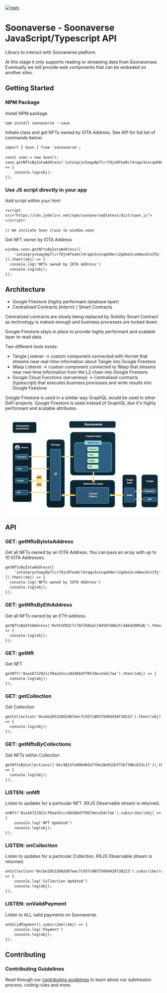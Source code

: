 [![npm](https://img.shields.io/npm/v/soonaverse?logo=npm)](https://www.npmjs.com/package/soonaverse)

# Soonaverse - Soonaverse JavaScript/Typescript API

Library to interact with Soonaverse platform. 

At this stage it only supports reading or streaming data from Soonaverase. Eventually we will provide web components that can be embeded on another sites.

## Getting Started

### NPM Package
Install NPM package
```
npm install soonaverse --save
```

Initiate class and get NFTs owned by IOTA Address. 
See API for full list of commands below:
```
import { Soon } from 'soonaverse';

const soon = new Soon();
soon.getNftsByIotaAddress('iota1qryv5aqy0p7lcr7djn8fea9cl4rqqv3xxcqah0erc2gdee3czm6wcmln3fp').then((obj) => {
    console.log(obj);
});
```

### Use JS script directly in your app
Add script within your html
```
<script src="https://cdn.jsdelivr.net/npm/soonaverse@latest/dist/soon.js"></script>

// We initiate Soon class to window.soon
```
Get NFT owner by IOTA Address
```
window.soon.getNftsByIotaAddress([
    'iota1qryv5aqy0p7lcr7djn8fea9cl4rqqv3xxcqah0erc2gdee3czm6wcmln3fp'
]).then((obj) => {
  console.log('NFTs owned by IOTA Address')
  console.log(obj);
});
```

## Architecture
- Google Firestore (highly performant database layer)
- Centralized Contracts (interm) / Smart Contracts
 
Centralized contracts are slowly being replaced by Solidity Smart Contract as technology is mature enough and business processes are locked down. 

Google Firestore stays in place to provide highly performant and scalable layer to read data. 

Two different tools exists:
- Tangle Listener -> custom component connected with Hornet that streams near real-time information about Tangle into Google Firestore
- Wasp Listener -> custom component connected to Wasp that streams near real-time information from the L2 chain into Google Firestore.
- Google Cloud Functions (serverless) -> Centralised contracts (typescript) that executes business processes and write results into Google Firestore

Google Firestore is used in a similar way GraphQL would be used in other DeFi projects. Google Firestore is used instead of GraphQL due it's highly performant and scalable attributes.

![Soonaverse High-level architecture](/assets/architecture_stages.webp)

## API

### GET: getNftsByIotaAddress
Get all NFTs owned by an IOTA Address. You can pass an array with up to 10 IOTA Addresses.
```
getNftsByIotaAddress([
    'iota1qryv5aqy0p7lcr7djn8fea9cl4rqqv3xxcqah0erc2gdee3czm6wcmln3fp'
]).then((obj) => {
  console.log('NFTs owned by IOTA Address')
  console.log(obj);
});
```

### GET: getNftsByEthAddress
Get all NFTs owned by an ETH address.
```
getNftsByEthAddress('0x551FD2C7c7bF356baC194587dAb2fcd46420054b').then((obj) => {
  console.log(obj);
});
```

### GET: getNft
Get NFT
```
getNft('0xa16722921cf0aa33ccc0d36bdff057dece5dc7ae').then((obj) => {
  console.log(obj);
});
```

### GET: getCollection
Get Collection
```
getCollection('0xcbe28532602d67eec7c937c0037509d426f38223').then((obj) => {
  console.log(obj);
});
```

### GET: getNftsByCollections
Get NFTs within Collection
```
getNftsByCollections(['0xc9813fa99b4b5a7f0e18e912bf726730bc633c17']).then((obj) => {
  console.log(obj);
});
```

### LISTEN: onNft
Listen to updates for a particular NFT. RXJS Observable stream is returned.

```
onNft('0xa16722921cf0aa33ccc0d36bdff057dece5dc7ae').subscribe((obj) => {
    console.log('NFT Updated')
    console.log(obj);
});

```

### LISTEN: onCollection
Listen to updates for a particular Collection. RXJS Observable stream is returned.

```
onCollection('0xcbe28532602d67eec7c937c0037509d426f38223').subscribe((obj) => {
    console.log('Collection Updated')
    console.log(obj);
});

```

### LISTEN: onValidPayment
Listen to ALL valid payments on Soonaverse.

```
onValidPayment().subscribe((obj) => {
    console.log('Payment')
    console.log(obj);
});

```

## Contributing

### Contributing Guidelines

Read through our [contributing guidelines](CONTRIBUTING.md) to learn about our submission process, coding rules and more.
